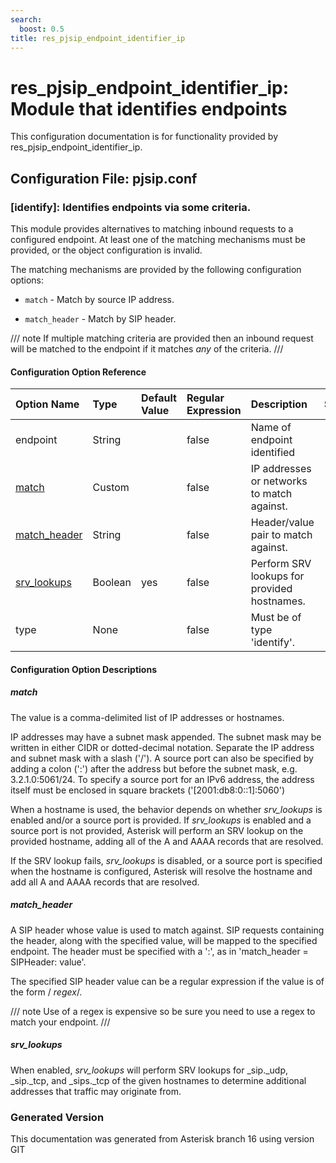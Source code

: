```yaml
---
search:
  boost: 0.5
title: res_pjsip_endpoint_identifier_ip
---
```


# res_pjsip_endpoint_identifier_ip: Module that identifies endpoints

This configuration documentation is for functionality provided by res_pjsip_endpoint_identifier_ip.

## Configuration File: pjsip.conf

### [identify]: Identifies endpoints via some criteria.

This module provides alternatives to matching inbound requests to a configured endpoint. At least one of the matching mechanisms must be provided, or the object configuration is invalid.<br>

The matching mechanisms are provided by the following configuration options:<br>


* `match` - Match by source IP address.<br>

* `match_header` - Match by SIP header.<br>

/// note
If multiple matching criteria are provided then an inbound request will be matched to the endpoint if it matches *any* of the criteria.
///


#### Configuration Option Reference

| Option Name | Type | Default Value | Regular Expression | Description | Since |
|:---|:---|:---|:---|:---|:---| 
| endpoint| String| | false| Name of endpoint identified| |
| [match](#match)| Custom| | false| IP addresses or networks to match against.| |
| [match_header](#match_header)| String| | false| Header/value pair to match against.| |
| [srv_lookups](#srv_lookups)| Boolean| yes| false| Perform SRV lookups for provided hostnames.| |
| type| None| | false| Must be of type 'identify'.| |


#### Configuration Option Descriptions

##### match

The value is a comma-delimited list of IP addresses or hostnames.<br>

IP addresses may have a subnet mask appended. The subnet mask may be written in either CIDR or dotted-decimal notation. Separate the IP address and subnet mask with a slash ('/'). A source port can also be specified by adding a colon (':') after the address but before the subnet mask, e.g. 3.2.1.0:5061/24. To specify a source port for an IPv6 address, the address itself must be enclosed in square brackets ('\[2001:db8:0::1\]:5060')<br>

When a hostname is used, the behavior depends on whether _srv\_lookups_ is enabled and/or a source port is provided. If _srv\_lookups_ is enabled and a source port is not provided, Asterisk will perform an SRV lookup on the provided hostname, adding all of the A and AAAA records that are resolved.<br>

If the SRV lookup fails, _srv\_lookups_ is disabled, or a source port is specified when the hostname is configured, Asterisk will resolve the hostname and add all A and AAAA records that are resolved.<br>


##### match_header

A SIP header whose value is used to match against. SIP requests containing the header, along with the specified value, will be mapped to the specified endpoint. The header must be specified with a ':', as in 'match\_header = SIPHeader: value'.<br>

The specified SIP header value can be a regular expression if the value is of the form / _regex_/.<br>


/// note
Use of a regex is expensive so be sure you need to use a regex to match your endpoint.
///


##### srv_lookups

When enabled, _srv\_lookups_ will perform SRV lookups for \_sip.\_udp, \_sip.\_tcp, and \_sips.\_tcp of the given hostnames to determine additional addresses that traffic may originate from.<br>



### Generated Version

This documentation was generated from Asterisk branch 16 using version GIT 